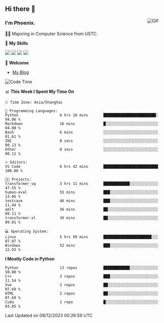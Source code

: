## Hi there 👋
<img align="right" alt="GIF" src="https://raw.githubusercontent.com/JoeyBling/JoeyBling/master/pic/pusheencode.gif" />

### I'm Phoenix.

👨‍🎓 Majoring in Computer Science from USTC.

🌟 **My Skills**

![](https://img.shields.io/badge/-Python-3e74a2?style=flat-square&logo=Python&logoColor=fff)
![](https://img.shields.io/badge/-C++-9f62a5?style=flat&logo=cplusplus&logoColor=white)
![](https://img.shields.io/badge/-Linux-185886?style=flat-square&logo=Linux&logoColor=fff)
![](https://img.shields.io/badge/-Rust-ff4136?style=flat-square&logo=Rust&logoColor=fff)

💬 **Welcome**

- [My Blog](https://ysy-phoenix.github.io/)

<!--START_SECTION:waka-->
![Code Time](http://img.shields.io/badge/Code%20Time-426%20hrs%2011%20mins-blue)

📊 **This Week I Spent My Time On** 

```text
🕑︎ Time Zone: Asia/Shanghai

💬 Programming Languages: 
Python                   6 hrs 18 mins       ████████████████████████░   94.06 % 
Markdown                 16 mins             █░░░░░░░░░░░░░░░░░░░░░░░░   04.00 % 
Bash                     6 mins              ░░░░░░░░░░░░░░░░░░░░░░░░░   01.61 % 
INI                      0 secs              ░░░░░░░░░░░░░░░░░░░░░░░░░   00.13 % 
Other                    0 secs              ░░░░░░░░░░░░░░░░░░░░░░░░░   00.11 % 

🔥 Editors: 
VS Code                  6 hrs 42 mins       █████████████████████████   100.00 % 

🐱‍💻 Projects: 
transformer_vq           3 hrs 11 mins       ████████████░░░░░░░░░░░░░   47.55 % 
human-eval               55 mins             ███░░░░░░░░░░░░░░░░░░░░░░   13.66 % 
testcase                 46 mins             ███░░░░░░░░░░░░░░░░░░░░░░   11.44 % 
amlt                     36 mins             ██░░░░░░░░░░░░░░░░░░░░░░░   09.11 % 
transformer-xl           36 mins             ██░░░░░░░░░░░░░░░░░░░░░░░   09.01 % 

💻 Operating System: 
Linux                    5 hrs 50 mins       ██████████████████████░░░   87.07 % 
Windows                  52 mins             ███░░░░░░░░░░░░░░░░░░░░░░   12.93 % 
```

**I Mostly Code in Python** 

```text
Python                   13 repos            ████████████░░░░░░░░░░░░░   50.00 % 
C++                      3 repos             ███░░░░░░░░░░░░░░░░░░░░░░   11.54 % 
Vue                      2 repos             ██░░░░░░░░░░░░░░░░░░░░░░░   07.69 % 
HTML                     2 repos             ██░░░░░░░░░░░░░░░░░░░░░░░   07.69 % 
Cuda                     1 repo              █░░░░░░░░░░░░░░░░░░░░░░░░   03.85 % 
```




 Last Updated on 08/12/2023 00:26:59 UTC
<!--END_SECTION:waka-->

<!--
**ysy-phoenix/ysy-phoenix** is a ✨ _special_ ✨ repository because its `README.md` (this file) appears on your GitHub profile.

Here are some ideas to get you started:

- 🔭 I’m currently working on ...
- 🌱 I’m currently learning ...
- 👯 I’m looking to collaborate on ...
- 🤔 I’m looking for help with ...
- 💬 Ask me about ...
- 📫 How to reach me: ...
- 😄 Pronouns: ...
- ⚡ Fun fact: ...
-->
